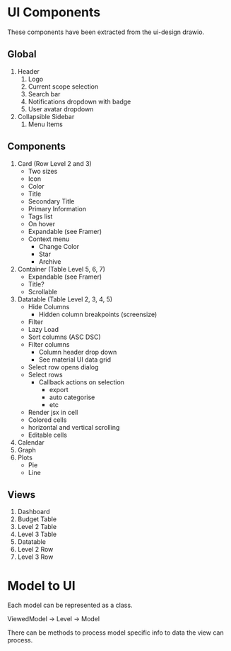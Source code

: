 # UI Components

These components have been extracted from the ui-design drawio.

## Global

1. Header
   1. Logo
   1. Current scope selection
   1. Search bar
   1. Notifications dropdown with badge
   1. User avatar dropdown
1. Collapsible Sidebar
   1. Menu Items

## Components

1. Card (Row Level 2 and 3)
   - Two sizes
   - Icon
   - Color
   - Title
   - Secondary Title
   - Primary Information
   - Tags list
   - On hover
   - Expandable (see Framer)
   - Context menu
     - Change Color
     - Star
     - Archive
2. Container (Table Level 5, 6, 7)
   - Expandable (see Framer)
   - Title?
   - Scrollable
3. Datatable (Table Level 2, 3, 4, 5)
   - Hide Columns
     - Hidden column breakpoints (screensize)
   - Filter
   - Lazy Load
   - Sort columns (ASC DSC)
   - Filter columns
     - Column header drop down
     - See material UI data grid
   - Select row opens dialog
   - Select rows
     - Callback actions on selection
       - export
       - auto categorise
       - etc
   - Render jsx in cell
   - Colored cells
   - horizontal and vertical scrolling
   - Editable cells
4. Calendar
5. Graph
6. Plots
   - Pie
   - Line

## Views

1. Dashboard
1. Budget Table
1. Level 2 Table
1. Level 3 Table
1. Datatable
1. Level 2 Row
1. Level 3 Row

# Model to UI

Each model can be represented as a class.

ViewedModel -> Level -> Model

There can be methods to process model specific info to data the view can process.

